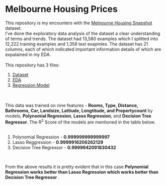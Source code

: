# Melbourne Housing Prices
This repository is my encounters with the [Melnourne Housing Snapshot](https://www.kaggle.com/dansbecker/melbourne-housing-snapshot) dataset.<br>
I've done the exploratory data analysis of the dataset a clear understanding of terms and trends. The dataset had 13,580 examples which I splitted into 12,222 training examples and 1,358 test exapmles. The dataset has 21 columns, each of which indicated important information details of which are expalained in my EDA.<br>
<br>
This repository has 3 files:<br>
1. [Dataset](https://github.com/dochimekashiariri/Melbourne-Housing-Prices/blob/master/melb_data.csv)
2. [EDA](https://github.com/dochimekashiariri/Melbourne-Housing-Prices/blob/master/EDA.ipynb)
3. [Regression Model](https://github.com/dochimekashiariri/Melbourne-Housing-Prices/blob/master/Model.ipynb)
<br>
<br>
This data was trained on nine features - <b>Rooms, Type, Distance, Bathrooms, Car, Landsize, Lattiude, Longtitude, and Propertycount</b> by models, <b>Polynomial Regression</b>, <b>Lasso Regression</b>, and <b>Decision Tree Regressor</b>. The R<sup>2</sup> Score of the models are mentioned in the table below.<br><br>

1. Polynomial Regression -  **0.999999999999997**    
2. Lasso Reggression - **0.9999916206262129** 
3. Decision Tree Regressor - **0.9999942091830432**   
<br>

From the above results it is pretty evident that in this case <b>Polynomial Regression works better than Lasso Regression which works better than Decision Tree Regressor</b> .<br> 

